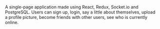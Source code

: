 A single-page application made using React, Redux, Socket.io and PostgreSQL. Users can sign up, login, say a little about themselves, upload a profile picture, become friends with other users, see who is currently online.


